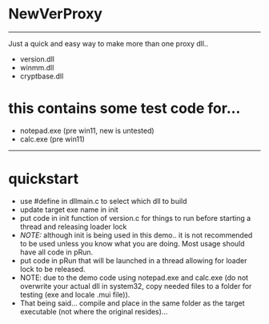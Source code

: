 # NewVerProxy

---

Just a quick and easy way to make more than one proxy dll.. 
 - version.dll
 - winmm.dll
 - cryptbase.dll
   
# this contains some test code for...
 - notepad.exe (pre win11, new is untested)
 - calc.exe (pre win11)

---
# quickstart
- use #define in dllmain.c to select which dll to build
- update target exe name in init
- put code in init function of version.c for things to run before starting a thread and releasing loader lock
- *NOTE:* although init is being used in this demo.. it is not recommended to be used unless you know what you are doing. Most usage should have all code in pRun.
- put code in pRun that will be launched in a thread allowing for loader lock to be released.
- NOTE: due to the demo code using notepad.exe and calc.exe (do not overwrite your actual dll in system32, copy needed files to a folder for testing (exe and locale .mui file)).
- That being said... compile and place in the same folder as the target executable (not where the original resides)...
